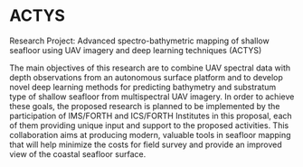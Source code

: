 # ACTYS
Research Project: Advanced spectro-bathymetric mapping of shallow seafloor using UAV imagery and deep learning techniques (ACTYS)

The main objectives of this research are to combine UAV spectral data with depth observations from an autonomous surface platform and to develop novel deep learning methods for predicting bathymetry and substratum type of shallow seafloor from multispectral UAV imagery. In order to achieve these goals, the proposed research is planned to be implemented by the participation of IMS/FORTH and ICS/FORTH Institutes in this proposal, each of them providing unique input and support to the proposed activities. This collaboration aims at producing modern, valuable tools in seafloor mapping that will help minimize the costs for field survey and provide an improved view of the coastal seafloor surface.
